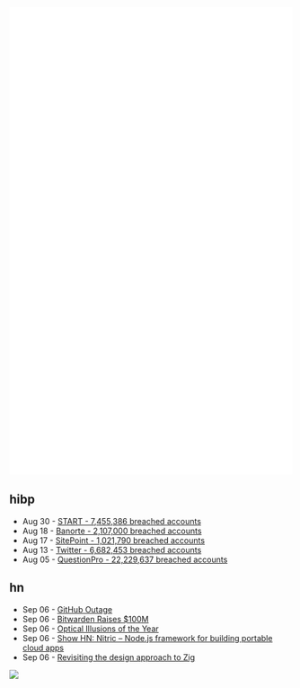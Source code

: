 ![Metrics](https://raw.githubusercontent.com/phixion/phixion/master/metrics.svg)

## hibp

<!--
for https://github.com/phixion/phixion/blob/main/.github/workflows/feeds.yml
-->
<!--START_SECTION:haveibeenpwnd-->
- Aug 30 - [START - 7,455,386 breached accounts](https://haveibeenpwned.com/PwnedWebsites#Start)
- Aug 18 - [Banorte - 2,107,000 breached accounts](https://haveibeenpwned.com/PwnedWebsites#Banorte)
- Aug 17 - [SitePoint - 1,021,790 breached accounts](https://haveibeenpwned.com/PwnedWebsites#SitePoint)
- Aug 13 - [Twitter - 6,682,453 breached accounts](https://haveibeenpwned.com/PwnedWebsites#Twitter)
- Aug 05 - [QuestionPro - 22,229,637 breached accounts](https://haveibeenpwned.com/PwnedWebsites#QuestionPro)
<!--END_SECTION:haveibeenpwnd-->

## hn

<!--
for https://github.com/phixion/phixion/blob/main/.github/workflows/feeds.yml
-->
<!--START_SECTION:hn-->
- Sep 06 - [GitHub Outage](https://news.ycombinator.com/item?id=32735734)
- Sep 06 - [Bitwarden Raises $100M](https://bitwarden.com/blog/accelerating-value-for-bitwarden-users-bitwarden-raises-usd100-million/)
- Sep 06 - [Optical Illusions of the Year](https://kottke.org/22/02/the-best-optical-illusions-of-the-year)
- Sep 06 - [Show HN: Nitric – Node.js framework for building portable cloud apps](https://github.com/nitrictech/node-sdk)
- Sep 06 - [Revisiting the design approach to Zig](https://about.sourcegraph.com/blog/zig-programming-language-revisiting-design-approach)
<!--END_SECTION:hn-->

<!--
for https://yhype.me
-->
![](https://hit.yhype.me/github/profile?user_id=13013670)
